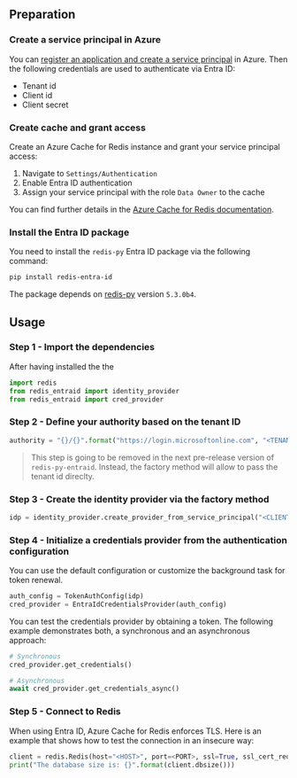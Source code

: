## Preparation 

### Create a service principal in Azure

You can [register an application and create a service principal](https://learn.microsoft.com/en-us/entra/identity-platform/app-objects-and-service-principals?tabs=browser) in Azure. Then the following credentials are used to authenticate via Entra ID:

* Tenant id
* Client id
* Client secret

### Create cache and grant access

Create an Azure Cache for Redis instance and grant your service principal access:

1. Navigate to `Settings/Authentication`
2. Enable Entra ID authentication
3. Assign your service principal with the role `Data Owner` to the cache

You can find further details in the [Azure Cache for Redis documentation](https://learn.microsoft.com/en-us/azure/azure-cache-for-redis/cache-azure-active-directory-for-authentication).

### Install the Entra ID package

You need to install the `redis-py` Entra ID package via the following command:

```bash
pip install redis-entra-id
```

The package depends on [redis-py](https://github.com/redis/redis-py/tree/v5.3.0b4) version `5.3.0b4`.

## Usage

### Step 1 - Import the dependencies

After having installed the the 

```python
import redis
from redis_entraid import identity_provider
from redis_entraid import cred_provider
```

### Step 2 - Define your authority based on the tenant ID

```python
authority = "{}/{}".format("https://login.microsoftonline.com", "<TENANT_ID>")
```

> This step is going to be removed in the next pre-release version of `redis-py-entraid`. Instead, the factory method will allow to pass the tenant id direclty.

### Step 3 - Create the identity provider via the factory method

```python
idp = identity_provider.create_provider_from_service_principal("<CLIENT_SECRET>", "<CLIENT_ID>", authority=authority)
```

### Step 4 - Initialize a credentials provider from the authentication configuration

You can use the default configuration or customize the background task for token renewal.
  
```python
auth_config = TokenAuthConfig(idp)
cred_provider = EntraIdCredentialsProvider(auth_config)
```

You can test the credentials provider by obtaining a token. The following example demonstrates both, a synchronous and an asynchronous approach:

```python
# Synchronous
cred_provider.get_credentials()

# Asynchronous
await cred_provider.get_credentials_async()
```

### Step 5 - Connect to Redis

When using Entra ID, Azure Cache for Redis enforces TLS. Here is an example that shows how to test the connection in an insecure way:

```python
client = redis.Redis(host="<HOST>", port=<PORT>, ssl=True, ssl_cert_reqs=None, credential_provider=cred_provider)
print("The database size is: {}".format(client.dbsize()))
```
